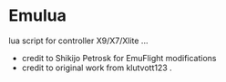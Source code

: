 # Emulua
lua script for controller X9/X7/Xlite ...

* credit to Shikijo Petrosk for EmuFlight modifications
* credit to original work from klutvott123 .
